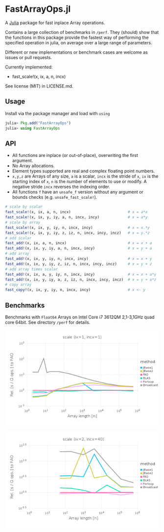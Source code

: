 
FastArrayOps.jl
===============

A [Julia](https://github.com/JuliaLang/julia) package for fast inplace Array operations.

Contains a large collection of benchmarks in `/perf`. They (should) show that the functions in this package provide the fastest way of performing the specified operation in julia, on average over a large range of parameters.

Different or new implementations or benchmark cases are welcome as issues or pull requests.

Currently implemented:

* fast_scale!(x, ix, a, n, incx)

See license (MIT) in LICENSE.md.

Usage
---------

Install via the package manager and load with `using`

```julia
julia> Pkg.add("FastArrayOps")
julia> using FastArrayOps
```

API
---------

* All functions are inplace (or out-of-place), overwriting the first argument.
* No Array allocations.
* Element types supported are real and complex floating point numbers. 
* `x,y,z` are Arrays of any size, `a` is a scalar, `incx` is the stride of `x`, `ix` is the starting index of `x`, `n` is the number of elements to use or modify. A negative stride `incx` reverses the indexing order.
* All functions `f` have an `unsafe_f` version without any argument or bounds checks (e.g. `unsafe_fast_scale!`).

```julia
# scale by scalar
fast_scale!(x, ix, a, n, incx)                          # x = a*x
fast_scale!(x, ix, y, iy, a, n, incx, incy)             # x = a*y
# scale by array
fast_scale!(x, ix, y, iy, n, incx, incy)                # x = x.*y
fast_scale!(x, ix, y, iy, z, iz, n, incx, incy, incz)   # x = y.*z
# add scalar
fast_add!(x, ix, a, n, incx)                            # x = x + a
fast_add!(x, ix, y, iy, a, n, incx, incy)               # x = y + a
# add array
fast_add!(x, ix, y, iy, n, incx, incy)                  # x = x + y
fast_add!(x, ix, y, iy, z, iz, n, incx, incy, incz)     # x = y + z
# add array times scalar
fast_add!(x, ix, a, y, iy, n, incx, incy)               # x = x + a*y
fast_add!(x, ix, y, iy, a, z, iz, n, incx, incy, incz)  # x = y + a*z
# copy array
fast_copy!(x, ix, y, iy, n, incx, incy)                 # x <- y
```

Benchmarks
---------

Benchmarks with `Float64` Arrays on Intel Core i7 3612QM 2,1-3,1GHz quad core 64bit. See directory `/perf` for details.

![Scale1](/perf/scale_incx1.png)

![Scale12](/perf/scale_incx12.png)



